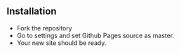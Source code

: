 
## Installation
* Fork the repository
* Go to settings and set Github Pages source as master.
* Your new site should be ready.
